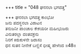 +++
title = "048 ಘನನಲಾ ಭಗದತ್ತ"

+++
ಘನನಲಾ ಭಗದತ್ತ ಕಾಂಭೋ  
ಜನು ಪದಸ್ಥನಲಾ ವಿರಾಟನ  
ತನುಜನೀ ಪಾಂಚಾಲ ಕೇಕಯರೀ ಮಹೀಭುಜರು  
ವಿನುತರಲ್ಲಾ ದಂತವಕ್ರನು  
ನಿನಗೆ ಕಿರುಕುಳನೇ ಜರಾಸಂ  
ಧನ ಸುತನ ನೀನೇಕೆ ಬಣ್ಣಿಸೆ ಭೀಷ್ಮ ಹೇಳೆಂದ     ॥48॥